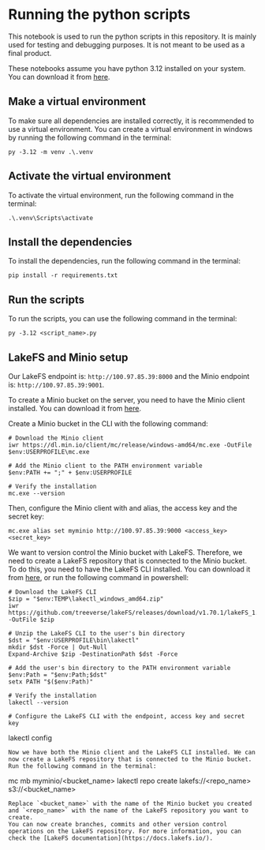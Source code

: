 # Running the python scripts
This notebook is used to run the python scripts in this repository. It is mainly used for testing and debugging purposes.
It is not meant to be used as a final product.

These notebooks assume you have python 3.12 installed on your system. You can download it from [here](https://www.python.org/downloads/release/python-3120/).

## Make a virtual environment
To make sure all dependencies are installed correctly, it is recommended to use a virtual environment. You can create a virtual environment in windows by running the following command in the terminal:
```
py -3.12 -m venv .\.venv
```

## Activate the virtual environment
To activate the virtual environment, run the following command in the terminal:
```
.\.venv\Scripts\activate
```
## Install the dependencies
To install the dependencies, run the following command in the terminal:
```
pip install -r requirements.txt
```
## Run the scripts
To run the scripts, you can use the following command in the terminal:
```
py -3.12 <script_name>.py
```

## LakeFS and Minio setup
Our LakeFS endpoint is: `http://100.97.85.39:8000` and the Minio endpoint is: `http://100.97.85.39:9001`.

To create a Minio bucket on the server, you need to have the Minio client installed. You can download it from [here](https://min.io/docs/minio/linux/reference/minio-mc.html).

Create a Minio bucket in the CLI with the following command:
```
# Download the Minio client
iwr https://dl.min.io/client/mc/release/windows-amd64/mc.exe -OutFile $env:USERPROFILE\mc.exe

# Add the Minio client to the PATH environment variable
$env:PATH += ";" + $env:USERPROFILE

# Verify the installation
mc.exe --version
```
Then, configure the Minio client with and alias, the access key and the secret key:
```
mc.exe alias set myminio http://100.97.85.39:9000 <access_key> <secret_key>
```
We want to version control the Minio bucket with LakeFS. Therefore, we need to create a LakeFS repository that is connected to the Minio bucket. To do this, you need to have the LakeFS CLI installed. You can download it from [here](https://github.com/treeverse/lakeFS/releases), or run the following command in powershell:
```
# Download the LakeFS CLI
$zip = "$env:TEMP\lakectl_windows_amd64.zip"
iwr https://github.com/treeverse/lakeFS/releases/download/v1.70.1/lakeFS_1.70.1_Windows_x86_64.zip -OutFile $zip

# Unzip the LakeFS CLI to the user's bin directory
$dst = "$env:USERPROFILE\bin\lakectl"
mkdir $dst -Force | Out-Null
Expand-Archive $zip -DestinationPath $dst -Force

# Add the user's bin directory to the PATH environment variable
$env:Path = "$env:Path;$dst"
setx PATH "$($env:Path)"

# Verify the installation
lakectl --version

# Configure the LakeFS CLI with the endpoint, access key and secret key
```
lakectl config 
```
Now we have both the Minio client and the LakeFS CLI installed. We can now create a LakeFS repository that is connected to the Minio bucket. Run the following command in the terminal:
```
mc mb myminio/<bucket_name>
lakectl repo create lakefs://<repo_name> s3://<bucket_name>
```
Replace `<bucket_name>` with the name of the Minio bucket you created and `<repo_name>` with the name of the LakeFS repository you want to create.
You can now create branches, commits and other version control operations on the LakeFS repository. For more information, you can check the [LakeFS documentation](https://docs.lakefs.io/).